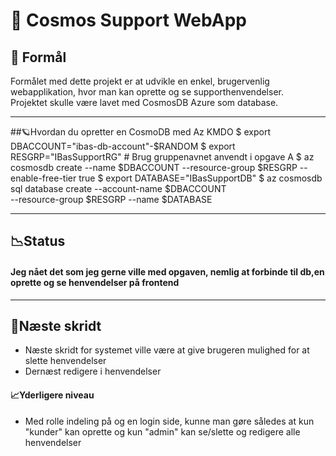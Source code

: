 # 💼 Cosmos Support WebApp

## 📘 Formål
Formålet med dette projekt er at udvikle en enkel, brugervenlig webapplikation, hvor man kan oprette og se supporthenvendelser.  
Projektet skulle være lavet med CosmosDB Azure som database.

---

##🪐Hvordan du opretter en CosmoDB med Az KMDO
$ export DBACCOUNT="ibas-db-account"-$RANDOM
$ export RESGRP="IBasSupportRG" # Brug gruppenavnet anvendt i opgave A
$ az cosmosdb create --name $DBACCOUNT --resource-group $RESGRP --enable-free-tier true
$ export DATABASE="IBasSupportDB"
$ az cosmosdb sql database create --account-name $DBACCOUNT \
--resource-group $RESGRP --name $DATABASE

---
## 📉Status
#### Jeg nået det som jeg gerne ville med opgaven, nemlig at forbinde til db,en oprette og se henvendelser på frontend

---
## 👟Næste skridt
- Næste skridt for systemet ville være at give brugeren mulighed for at slette henvendelser
- Dernæst redigere i henvendelser
#### 📈Yderligere niveau
- Med rolle indeling på og en login side, kunne man gøre således at kun "kunder" kan oprette og kun "admin" kan se/slette og redigere alle henvendelser
